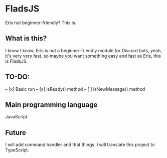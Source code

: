 # FladsJS
Eris not beginner-friendly? This is.

## What is this?
I know I know, Eris is not a beginner-friendly module for Discord bots, yeah, it's very very fast, so maybe you want something easy and fast as Eris, this is FladsJS.

## TO-DO:
– [x] Basic run
– [x] isReady() method
– [ ] isNewMessage() method

## Main programming language
JavaScript.

## Future
I will add command handler and that things.
I will translate this project to TypeScript.
